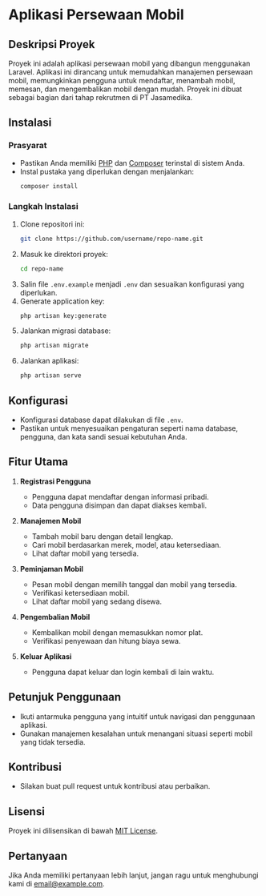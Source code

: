 # Aplikasi Persewaan Mobil

## Deskripsi Proyek
Proyek ini adalah aplikasi persewaan mobil yang dibangun menggunakan Laravel. Aplikasi ini dirancang untuk memudahkan manajemen persewaan mobil, memungkinkan pengguna untuk mendaftar, menambah mobil, memesan, dan mengembalikan mobil dengan mudah. Proyek ini dibuat sebagai bagian dari tahap rekrutmen di PT Jasamedika.

## Instalasi

### Prasyarat
- Pastikan Anda memiliki [PHP](https://www.php.net/downloads) dan [Composer](https://getcomposer.org/download/) terinstal di sistem Anda.
- Instal pustaka yang diperlukan dengan menjalankan:
  ```bash
  composer install
  ```

### Langkah Instalasi
1. Clone repositori ini:
   ```bash
   git clone https://github.com/username/repo-name.git
   ```
2. Masuk ke direktori proyek:
   ```bash
   cd repo-name
   ```
3. Salin file `.env.example` menjadi `.env` dan sesuaikan konfigurasi yang diperlukan.
4. Generate application key:
   ```bash
   php artisan key:generate
   ```
5. Jalankan migrasi database:
   ```bash
   php artisan migrate
   ```
6. Jalankan aplikasi:
   ```bash
   php artisan serve
   ```

## Konfigurasi
- Konfigurasi database dapat dilakukan di file `.env`.
- Pastikan untuk menyesuaikan pengaturan seperti nama database, pengguna, dan kata sandi sesuai kebutuhan Anda.

## Fitur Utama

1. **Registrasi Pengguna**
   - Pengguna dapat mendaftar dengan informasi pribadi.
   - Data pengguna disimpan dan dapat diakses kembali.

2. **Manajemen Mobil**
   - Tambah mobil baru dengan detail lengkap.
   - Cari mobil berdasarkan merek, model, atau ketersediaan.
   - Lihat daftar mobil yang tersedia.

3. **Peminjaman Mobil**
   - Pesan mobil dengan memilih tanggal dan mobil yang tersedia.
   - Verifikasi ketersediaan mobil.
   - Lihat daftar mobil yang sedang disewa.

4. **Pengembalian Mobil**
   - Kembalikan mobil dengan memasukkan nomor plat.
   - Verifikasi penyewaan dan hitung biaya sewa.

5. **Keluar Aplikasi**
   - Pengguna dapat keluar dan login kembali di lain waktu.

## Petunjuk Penggunaan
- Ikuti antarmuka pengguna yang intuitif untuk navigasi dan penggunaan aplikasi.
- Gunakan manajemen kesalahan untuk menangani situasi seperti mobil yang tidak tersedia.

## Kontribusi
- Silakan buat pull request untuk kontribusi atau perbaikan.

## Lisensi
Proyek ini dilisensikan di bawah [MIT License](LICENSE).

## Pertanyaan
Jika Anda memiliki pertanyaan lebih lanjut, jangan ragu untuk menghubungi kami di [email@example.com](mailto:email@example.com).